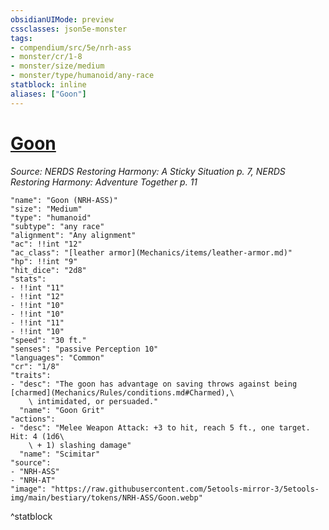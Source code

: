 ```yaml
---
obsidianUIMode: preview
cssclasses: json5e-monster
tags:
- compendium/src/5e/nrh-ass
- monster/cr/1-8
- monster/size/medium
- monster/type/humanoid/any-race
statblock: inline
aliases: ["Goon"]
---
```

# [Goon](Mechanics\bestiary\humanoid/goon-nrh-ass.md)
*Source: NERDS Restoring Harmony: A Sticky Situation p. 7, NERDS Restoring Harmony: Adventure Together p. 11*  

```statblock
"name": "Goon (NRH-ASS)"
"size": "Medium"
"type": "humanoid"
"subtype": "any race"
"alignment": "Any alignment"
"ac": !!int "12"
"ac_class": "[leather armor](Mechanics/items/leather-armor.md)"
"hp": !!int "9"
"hit_dice": "2d8"
"stats":
- !!int "11"
- !!int "12"
- !!int "10"
- !!int "10"
- !!int "11"
- !!int "10"
"speed": "30 ft."
"senses": "passive Perception 10"
"languages": "Common"
"cr": "1/8"
"traits":
- "desc": "The goon has advantage on saving throws against being [charmed](Mechanics/Rules/conditions.md#Charmed),\
    \ intimidated, or persuaded."
  "name": "Goon Grit"
"actions":
- "desc": "Melee Weapon Attack: +3 to hit, reach 5 ft., one target. Hit: 4 (1d6\
    \ + 1) slashing damage"
  "name": "Scimitar"
"source":
- "NRH-ASS"
- "NRH-AT"
"image": "https://raw.githubusercontent.com/5etools-mirror-3/5etools-img/main/bestiary/tokens/NRH-ASS/Goon.webp"
```
^statblock